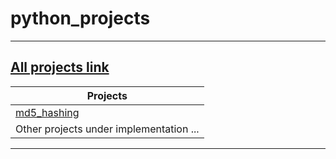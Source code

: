 # python_projects

<hr>

## [All projects link](https://github.com/achnouri) 

| Projects                                                                                                                                  |
|-------------------------------------------------------------------------------------------------------------------------------------------|
| [md5_hashing](https://github.com/achnouri/md5_hashing)                                                                                    | 
| Other projects under implementation ...                                                                                                   |

<hr>
